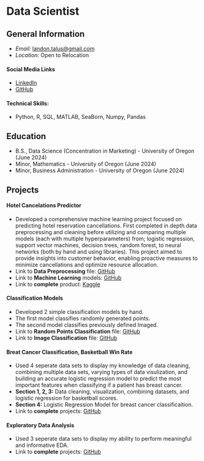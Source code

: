 # Data Scientist

## General Information
- *Email:* landon.talus@gmail.com 
- *Location:* Open to Relocation

#### Social Media Links
- [LinkedIn](https://www.linkedin.com/in/landon-james)
- [GitHub](https://github.com/LandonJames1)

#### Technical Skills:
* Python, R, SQL, MATLAB, SeaBorn, Numpy, Pandas

## Education
* B.S., Data Science (Concentration in Marketing) - University of Oregon (June 2024)
* Minor, Mathematics - University of Oregon (June 2024)
* Minor, Business Administration - University of Oregon (June 2024)

## Projects
#### Hotel Cancelations Predictor
* Developed a comprehensive machine learning project focused on predicting hotel reservation cancellations. First completed in depth data preprocessing and cleaning before utilizing and comparing multiple models (each with multiple hyperparameters) from; logistic regression, support vector machines, decision trees, random forest, to neural networks (both by hand and using libraries). This project aimed to provide insights into customer behavior, enabling proactive measures to minimize cancellations and optimize resource allocation.
* Link to **Data Preprocessing** file: [GitHub](https://github.com/LandonJames1/Portfolio/blob/main/Hotels_PreProcess%20(Portfolio).ipynb)
* Link to **Machine Learning** models: [GitHub](https://github.com/LandonJames1/Portfolio/blob/main/Hotel_ML%20(Portfolio).ipynb)
* Link to **complete** product: [Kaggle](https://www.kaggle.com/code/landonjames/data-cleaning-and-machine-learning-models)

#### Classification Models
* Developed 2 simple classification models by hand.
* The first model classifies randomly generated points.
* The second model classifies previously defined Imaged.
* Link to **Random Points Classification** file: [GitHub](https://github.com/LandonJames1/Portfolio/blob/main/Simple_Classification%20(Portfolio).ipynb)
* Link to **Image Classification** file: [GitHub](https://github.com/LandonJames1/Portfolio/blob/main/Image_Classification%20(Portfolio).ipynb)

#### Breat Cancer Classification, Basketball Win Rate
* Used 4 seperate data sets to display my knowledge of data cleaning, combining multiple data sets, varying types of data visulization, and building an accurate logistic regression model to predict the most important features when classifying if a patient has breast cancer.
* **Section 1, 2, 3:** Data cleaning, visualization, combining datasets, and logistic regression for basketball scores.
* **Section 4:** Logistic Regression Model for breast cancer classificaition. 
* Link to **complete** projects: [GitHub](https://github.com/LandonJames1/Portfolio/blob/main/COVID_LifeExpectancy_Bball_Cancer%20(Portfolio).ipynb)

#### Exploratory Data Analysis
* Used 3 seperate data sets to display my ability to perform meaningful and informative EDA.
* Link to **complete** projects: [GitHub](https://github.com/LandonJames1/Portfolio/blob/main/Candy_Movie_Hauntings%20(Portfolio).ipynb)

